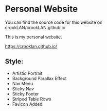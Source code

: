 # Personal Website

You can find the source code for this website on crookLAN/crookLAN.github.io

This is my personal website.

https://crooklan.github.io/

## Style:

* Artistic Portrait
* Background Parallax Effect
* Nav Menu
* Sticky Nav
* Sticky Footer
* Striped Table Rows
* Favicon Added